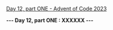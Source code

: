 [Day 12, part ONE - Advent of Code 2023](https://adventofcode.com/2023/day/12)

**--- Day 12, part ONE : XXXXXX ---**

